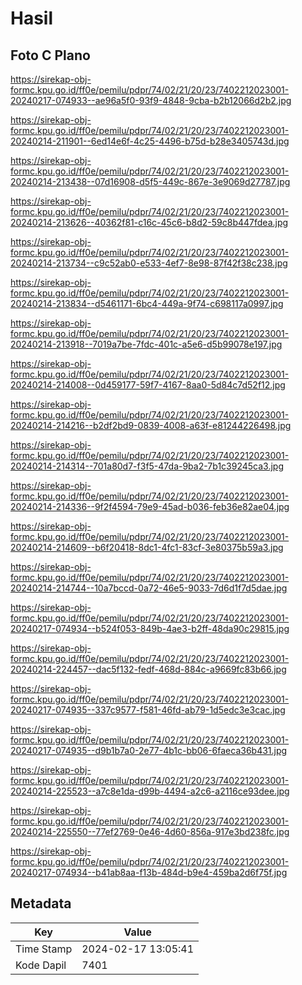 # Hasil

## Foto C Plano

https://sirekap-obj-formc.kpu.go.id/ff0e/pemilu/pdpr/74/02/21/20/23/7402212023001-20240217-074933--ae96a5f0-93f9-4848-9cba-b2b12066d2b2.jpg

https://sirekap-obj-formc.kpu.go.id/ff0e/pemilu/pdpr/74/02/21/20/23/7402212023001-20240214-211901--6ed14e6f-4c25-4496-b75d-b28e3405743d.jpg

https://sirekap-obj-formc.kpu.go.id/ff0e/pemilu/pdpr/74/02/21/20/23/7402212023001-20240214-213438--07d16908-d5f5-449c-867e-3e9069d27787.jpg

https://sirekap-obj-formc.kpu.go.id/ff0e/pemilu/pdpr/74/02/21/20/23/7402212023001-20240214-213626--40362f81-c16c-45c6-b8d2-59c8b447fdea.jpg

https://sirekap-obj-formc.kpu.go.id/ff0e/pemilu/pdpr/74/02/21/20/23/7402212023001-20240214-213734--c9c52ab0-e533-4ef7-8e98-87f42f38c238.jpg

https://sirekap-obj-formc.kpu.go.id/ff0e/pemilu/pdpr/74/02/21/20/23/7402212023001-20240214-213834--d5461171-6bc4-449a-9f74-c698117a0997.jpg

https://sirekap-obj-formc.kpu.go.id/ff0e/pemilu/pdpr/74/02/21/20/23/7402212023001-20240214-213918--7019a7be-7fdc-401c-a5e6-d5b99078e197.jpg

https://sirekap-obj-formc.kpu.go.id/ff0e/pemilu/pdpr/74/02/21/20/23/7402212023001-20240214-214008--0d459177-59f7-4167-8aa0-5d84c7d52f12.jpg

https://sirekap-obj-formc.kpu.go.id/ff0e/pemilu/pdpr/74/02/21/20/23/7402212023001-20240214-214216--b2df2bd9-0839-4008-a63f-e81244226498.jpg

https://sirekap-obj-formc.kpu.go.id/ff0e/pemilu/pdpr/74/02/21/20/23/7402212023001-20240214-214314--701a80d7-f3f5-47da-9ba2-7b1c39245ca3.jpg

https://sirekap-obj-formc.kpu.go.id/ff0e/pemilu/pdpr/74/02/21/20/23/7402212023001-20240214-214336--9f2f4594-79e9-45ad-b036-feb36e82ae04.jpg

https://sirekap-obj-formc.kpu.go.id/ff0e/pemilu/pdpr/74/02/21/20/23/7402212023001-20240214-214609--b6f20418-8dc1-4fc1-83cf-3e80375b59a3.jpg

https://sirekap-obj-formc.kpu.go.id/ff0e/pemilu/pdpr/74/02/21/20/23/7402212023001-20240214-214744--10a7bccd-0a72-46e5-9033-7d6d1f7d5dae.jpg

https://sirekap-obj-formc.kpu.go.id/ff0e/pemilu/pdpr/74/02/21/20/23/7402212023001-20240217-074934--b524f053-849b-4ae3-b2ff-48da90c29815.jpg

https://sirekap-obj-formc.kpu.go.id/ff0e/pemilu/pdpr/74/02/21/20/23/7402212023001-20240214-224457--dac5f132-fedf-468d-884c-a9669fc83b66.jpg

https://sirekap-obj-formc.kpu.go.id/ff0e/pemilu/pdpr/74/02/21/20/23/7402212023001-20240217-074935--337c9577-f581-46fd-ab79-1d5edc3e3cac.jpg

https://sirekap-obj-formc.kpu.go.id/ff0e/pemilu/pdpr/74/02/21/20/23/7402212023001-20240217-074935--d9b1b7a0-2e77-4b1c-bb06-6faeca36b431.jpg

https://sirekap-obj-formc.kpu.go.id/ff0e/pemilu/pdpr/74/02/21/20/23/7402212023001-20240214-225523--a7c8e1da-d99b-4494-a2c6-a2116ce93dee.jpg

https://sirekap-obj-formc.kpu.go.id/ff0e/pemilu/pdpr/74/02/21/20/23/7402212023001-20240214-225550--77ef2769-0e46-4d60-856a-917e3bd238fc.jpg

https://sirekap-obj-formc.kpu.go.id/ff0e/pemilu/pdpr/74/02/21/20/23/7402212023001-20240217-074934--b41ab8aa-f13b-484d-b9e4-459ba2d6f75f.jpg


## Metadata

| Key        | Value               |
| ---------- | ------------------- |
| Time Stamp | 2024-02-17 13:05:41 |
| Kode Dapil | 7401                |



